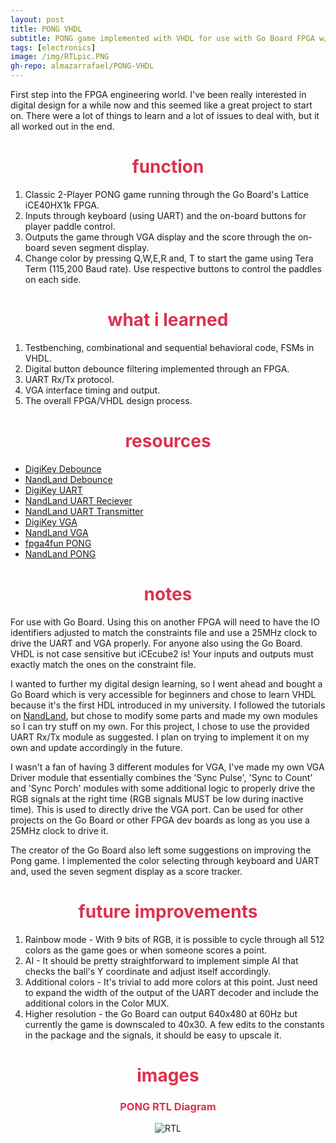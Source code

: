 ```yaml
---
layout: post
title: PONG VHDL
subtitle: PONG game implemented with VHDL for use with Go Board FPGA w/ VGA output.
tags: [electronics]
image: /img/RTLpic.PNG
gh-repo: almazarrafael/PONG-VHDL
---
```

First step into the FPGA engineering world. I've been really interested in digital design for a while now and this seemed like a great project to start on. There were a lot of things to learn and a lot of issues to deal with, but it all worked out in the end.

<h1> <center> <font color="#DB324D"> function </font> </center> </h1>

1. Classic 2-Player PONG game running through the Go Board's Lattice iCE40HX1k FPGA.
2. Inputs through keyboard (using UART) and the on-board buttons for player paddle control.
3. Outputs the game through VGA display and the score through the on-board seven segment display.
4. Change color by pressing Q,W,E,R and, T to start the game using Tera Term (115,200 Baud rate). Use respective buttons to control the paddles on each side.

<h1> <center> <font color="#DB324D"> what i learned </font> </center> </h1>

1. Testbenching, combinational and sequential behavioral code, FSMs in VHDL.
2. Digital button debounce filtering implemented through an FPGA.
3. UART Rx/Tx protocol.
4. VGA interface timing and output.
5. The overall FPGA/VHDL design process.

<h1> <center> <font color="#DB324D"> resources </font> </center> </h1>

- [DigiKey Debounce](https://www.digikey.com/eewiki/pages/viewpage.action?pageId=4980758)
- [NandLand Debounce](https://www.nandland.com/goboard/debounce-switch-project.html)
- [DigiKey UART](https://www.digikey.com/eewiki/pages/viewpage.action?pageId=59507062)
- [NandLand UART Reciever](https://www.nandland.com/goboard/uart-go-board-project-part1.html)
- [NandLand UART Transmitter](https://www.nandland.com/goboard/uart-go-board-project-part2.html)
- [DigiKey VGA](https://www.digikey.com/eewiki/pages/viewpage.action?pageId=15925278)
- [NandLand VGA](https://www.nandland.com/goboard/vga-introduction-test-patterns.html)
- [fpga4fun PONG](https://www.fpga4fun.com/PongGame.html)
- [NandLand PONG](https://www.nandland.com/goboard/pong-game-in-fpga-with-go-board-vga.html)

<h1> <center> <font color="#DB324D"> notes </font> </center> </h1>

For use with Go Board. Using this on another FPGA will need to have the IO identifiers adjusted to match the constraints file and use a 25MHz clock to drive the UART and VGA properly. For anyone also using the Go Board. VHDL is not case sensitive but iCEcube2 is! Your inputs and outputs must exactly match the ones on the constraint file.

I wanted to further my digital design learning, so I went ahead and bought a Go Board which is very accessible for beginners and chose to learn VHDL because it's the first HDL introduced in my university. I followed the tutorials on [NandLand](https://www.nandland.com/goboard/introduction.html), but chose to modify some parts and made my own modules so I can try stuff on my own. For this project, I chose to use the provided UART Rx/Tx module as suggested. I plan on trying to implement it on my own and update accordingly in the future. 

I wasn't a fan of having 3 different modules for VGA, I've made my own VGA Driver module that essentially combines the 'Sync Pulse', 'Sync to Count' and 'Sync Porch' modules with some additional logic to properly drive the RGB signals at the right time (RGB signals MUST be low during inactive time). This is used to directly drive the VGA port. Can be used for other projects on the Go Board or other FPGA dev boards as long as you use a 25MHz clock to drive it.

The creator of the Go Board also left some suggestions on improving the Pong game. I implemented the color selecting through keyboard and UART and, used the seven segment display as a score tracker.

<h1> <center> <font color="#DB324D"> future improvements </font> </center> </h1>

1. Rainbow mode - With 9 bits of RGB, it is possible to cycle through all 512 colors as the game goes or when someone scores a point.
2. AI - It should be pretty straightforward to implement simple AI that checks the ball's Y coordinate and adjust itself accordingly.
3. Additional colors - It's trivial to add more colors at this point. Just need to expand the width of the output of the UART decoder and include the additional colors in the Color MUX.
4. Higher resolution - the Go Board can output 640x480 at 60Hz but currently the game is downscaled to 40x30. A few edits to the constants in the package and the signals, it should be easy to upscale it.

<h1> <center> <font color="#DB324D"> images </font> </center> </h1>
<center>
<h3> <center> <font color="#DB324D"> PONG RTL Diagram </font> </center> </h3>
<img src="https://raw.githubusercontent.com/almazarrafael/PONG-VHDL/main/RTL.PNG?token=ALHDSCTXKZRLWHOMZA2I7U3ABHZOA" alt="RTL">
</center>
